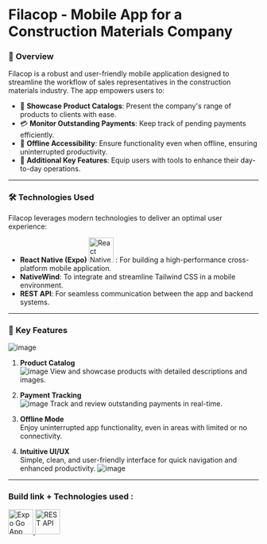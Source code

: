 # Filacop - Mobile App for a Construction Materials Company

### 🚀 **Overview**
Filacop is a robust and user-friendly mobile application designed to streamline the workflow of sales representatives in the construction materials industry. The app empowers users to:

- 📖 **Showcase Product Catalogs**: Present the company's range of products to clients with ease.
- 💳 **Monitor Outstanding Payments**: Keep track of pending payments efficiently.
- 📶 **Offline Accessibility**: Ensure functionality even when offline, ensuring uninterrupted productivity.
- 🔧 **Additional Key Features**: Equip users with tools to enhance their day-to-day operations.

---

### 🛠️ **Technologies Used**
Filacop leverages modern technologies to deliver an optimal user experience:

- **React Native (Expo)**   <img src="https://upload.wikimedia.org/wikipedia/commons/a/a7/React-icon.svg" alt="React Native" width="50" height="50" />
: For building a high-performance cross-platform mobile application.
- **NativeWind**: To integrate and streamline Tailwind CSS in a mobile environment.
- **REST API**: For seamless communication between the app and backend systems.

---

### 📱 **Key Features**
![image](https://github.com/user-attachments/assets/09030486-e264-4fd0-a5e6-73a36a33dd17)

1. **Product Catalog**  
![image](https://github.com/user-attachments/assets/530f8aad-5f7b-49f6-ba0f-98bda6b84106)
   View and showcase products with detailed descriptions and images.
2. **Payment Tracking**  
   ![image](https://github.com/user-attachments/assets/40cbc3a6-bd22-4b7a-908a-918f0a11ddbd)
   Track and review outstanding payments in real-time.

3. **Offline Mode**  
   Enjoy uninterrupted app functionality, even in areas with limited or no connectivity.

4. **Intuitive UI/UX**  
   Simple, clean, and user-friendly interface for quick navigation and enhanced productivity.
![image](https://github.com/user-attachments/assets/556c13f1-b999-4002-8006-3b232c6db026)

---
### Build link + Technologies used :

<div align="left"> 
   <!-- Expo Go App -->
   <a href="https://expo.dev/accounts/ayoub_devv/projects/flatcop/builds/e64155b5-f5ea-404f-ad46-bfc11d58ec19" target="_blank" rel="noreferrer">
      <img src="https://www.cdnlogo.com/logos/e/72/expo-go-app.svg" alt="Expo Go App" width="50" height="50" />
   </a>
   <img src="https://www.vectorlogo.zone/logos/rest_api/rest_api-icon.svg" alt="REST API" width="50" height="50" />
</div>


